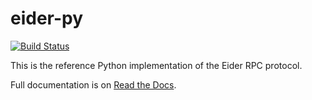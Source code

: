 # eider-py

[![Build Status](https://travis-ci.org/eider-rpc/eider-py.svg?branch=master)](https://travis-ci.org/eider-rpc/eider-py)

This is the reference Python implementation of the Eider RPC protocol.

Full documentation is on [Read the Docs](http://eider.readthedocs.io/).
